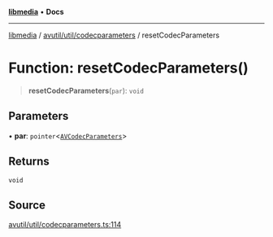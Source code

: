 [**libmedia**](../../../../README.md) • **Docs**

***

[libmedia](../../../../README.md) / [avutil/util/codecparameters](../README.md) / resetCodecParameters

# Function: resetCodecParameters()

> **resetCodecParameters**(`par`): `void`

## Parameters

• **par**: `pointer`\<[`AVCodecParameters`](../../../struct/avcodecparameters/classes/AVCodecParameters.md)\>

## Returns

`void`

## Source

[avutil/util/codecparameters.ts:114](https://github.com/zhaohappy/libmedia/blob/b4bb608d2b1c00d036d73fc8d222b1a97be53694/src/avutil/util/codecparameters.ts#L114)

